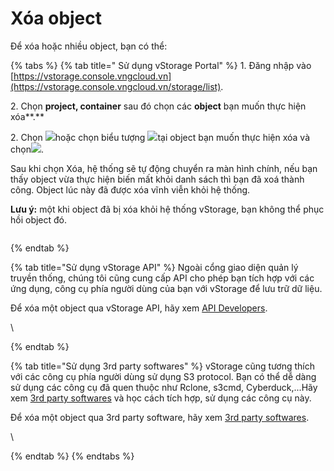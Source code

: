 # Xóa object

Để xóa hoặc nhiều object, bạn có thể:

{% tabs %}
{% tab title=" Sử dụng vStorage Portal" %}
1\. Đăng nhập vào [https://vstorage.console.vngcloud.vn](https://vstorage.console.vngcloud.vn/storage/list).

2\. Chọn **project, container** sau đó chọn các **object** bạn muốn thực hiện xóa**.**

2\. Chọn ![](https://docs.vngcloud.vn/download/thumbnails/49648534/image2023-3-6\_11-3-40.png?version=1\&modificationDate=1678075421000\&api=v2)hoặc chọn biểu tượng ![](https://docs.vngcloud.vn/download/thumbnails/49648534/image2023-2-6\_10-20-54.png?version=1\&modificationDate=1678075363000\&api=v2)tại object bạn muốn thực hiện xóa và chọn![](https://docs.vngcloud.vn/download/attachments/49648534/image2023-3-6\_11-4-15.png?version=1\&modificationDate=1678075456000\&api=v2).

Sau khi chọn Xóa, hệ thống sẽ tự động chuyển ra màn hình chính, nếu bạn thấy object vừa thực hiện biến mất khỏi danh sách thì bạn đã xoá thành công. Object lúc này đã được xóa vĩnh viễn khỏi hệ thống.

**Lưu ý:** một khi object đã bị xóa khỏi hệ thống vStorage, bạn không thể phục hồi object đó.

<figure><img src="../../../../.gitbook/assets/Xoa_object_container (1).gif" alt=""><figcaption></figcaption></figure>
{% endtab %}

{% tab title="Sử dụng vStorage API" %}
Ngoài cổng giao diện quản lý truyền thống, chúng tôi cũng cung cấp API cho phép bạn tích hợp với các ứng dụng, công cụ phía người dùng của bạn với vStorage để lưu trữ dữ liệu.

Để xóa một object qua vStorage API, hãy xem [API Developers](https://docs.vngcloud.vn/display/VV/API+Developers).

\

{% endtab %}

{% tab title="Sử dụng 3rd party softwares" %}
vStorage cũng tương thích với các công cụ phía người dùng sử dụng S3 protocol. Bạn có thể dễ dàng sử dụng các công cụ đã quen thuộc như Rclone, s3cmd, Cyberduck,...Hãy xem [3rd party softwares](https://docs.vngcloud.vn/display/VV/3rd+party+softwares) và học cách tích hợp, sử dụng các công cụ này.&#x20;

Để xóa một object qua 3rd party software, hãy xem [3rd party softwares](https://docs.vngcloud.vn/display/VV/3rd+party+softwares).

\

{% endtab %}
{% endtabs %}
